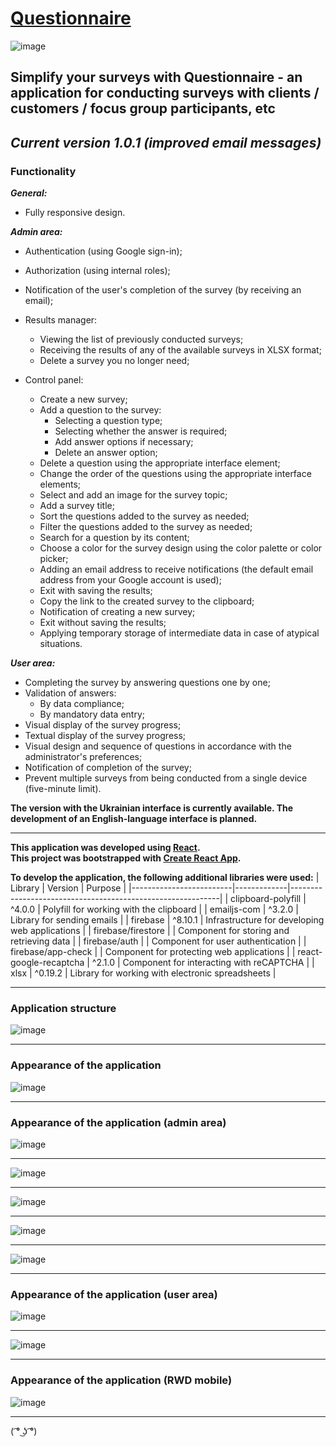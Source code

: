 # [Questionnaire](https://questionnaire-sergeiown.web.app/)

![image](https://github.com/sergeiown/questionnaire/assets/112722061/24cca864-e673-462b-97a6-a17a9ce26f24)

## Simplify your surveys with Questionnaire - an application for conducting surveys with clients / customers / focus group participants, etc

## *Current version 1.0.1 (improved email messages)*

### Functionality

***General:***

- Fully responsive design.

***Admin area:***

- Authentication (using Google sign-in);
- Authorization (using internal roles);
- Notification of the user's completion of the survey (by receiving an email);
- Results manager:

  - Viewing the list of previously conducted surveys;
  - Receiving the results of any of the available surveys in XLSX format;
  - Delete a survey you no longer need;

- Control panel:
  - Create a new survey;
  - Add a question to the survey:
    - Selecting a question type;
    - Selecting whether the answer is required;
    - Add answer options if necessary;
    - Delete an answer option;
  - Delete a question using the appropriate interface element;
  - Change the order of the questions using the appropriate interface elements;
  - Select and add an image for the survey topic;
  - Add a survey title;
  - Sort the questions added to the survey as needed;
  - Filter the questions added to the survey as needed;
  - Search for a question by its content;
  - Choose a color for the survey design using the color palette or color picker;
  - Adding an email address to receive notifications (the default email address from your Google account is used);
  - Exit with saving the results;
  - Copy the link to the created survey to the clipboard;
  - Notification of creating a new survey;
  - Exit without saving the results;
  - Applying temporary storage of intermediate data in case of atypical situations.

***User area:***

- Completing the survey by answering questions one by one;
- Validation of answers:
  - By data compliance;
  - By mandatory data entry;
- Visual display of the survey progress;
- Textual display of the survey progress;
- Visual design and sequence of questions in accordance with the administrator's preferences;
- Notification of completion of the survey;
- Prevent multiple surveys from being conducted from a single device (five-minute limit).

**The version with the Ukrainian interface is currently available. The development of an English-language interface is planned.**

---

**This application was developed using [React](https://react.dev/).**  
**This project was bootstrapped with [Create React App](https://github.com/facebook/create-react-app).**

**To develop the application, the following additional libraries were used:**
| Library | Version | Purpose |
|-------------------------|-------------|------------------------------------------------------------|
| clipboard-polyfill | ^4.0.0 | Polyfill for working with the clipboard |
| emailjs-com | ^3.2.0 | Library for sending emails |
| firebase | ^8.10.1 | Infrastructure for developing web applications |
| firebase/firestore | | Component for storing and retrieving data |
| firebase/auth | | Component for user authentication |
| firebase/app-check | | Component for protecting web applications |
| react-google-recaptcha | ^2.1.0 | Component for interacting with reCAPTCHA |
| xlsx | ^0.19.2 | Library for working with electronic spreadsheets |

---

### Application structure

![image](https://github.com/sergeiown/questionnaire/assets/112722061/ccf45333-5078-4b6b-be81-b21cb0e8d047)

---

### Appearance of the application

![image](https://github.com/sergeiown/questionnaire/assets/112722061/f828374b-2ab4-47ff-bfda-943d0c1c72d4)

---

### Appearance of the application (admin area)

![image](https://github.com/sergeiown/questionnaire/assets/112722061/774f9f7a-cdfe-4bdc-bb70-67a6dc3f9ec7)

---

![image](https://github.com/sergeiown/questionnaire/assets/112722061/12cd2549-7b67-4dce-a4cb-774f001be67b)

---

![image](https://github.com/sergeiown/questionnaire/assets/112722061/22b1ad68-df79-4e35-90bb-c191a536ca48)

---

![image](https://github.com/sergeiown/questionnaire/assets/112722061/0a799729-7c9c-4eee-975f-4b8445e9f239)

---

![image](https://github.com/sergeiown/questionnaire/assets/112722061/1786c91e-a846-4650-bcb2-5fed39fa92a1)

---

### Appearance of the application (user area)

![image](https://github.com/sergeiown/questionnaire/assets/112722061/48ad5fa2-e2ca-4abe-b5d8-7da89d7d73ac)

---

![image](https://github.com/sergeiown/questionnaire/assets/112722061/3e348004-1e26-4c0c-ab84-21aadef31a4a)

---

### Appearance of the application (RWD mobile)

![image](https://github.com/sergeiown/questionnaire/assets/112722061/965f3499-f9e8-4166-9593-d8da5e7fa397)

---
( ͡° ͜ʖ ͡°)
